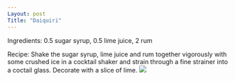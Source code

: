 ```yaml
---
Layout: post
Title: "Daiquiri"
---
```

Ingredients: 0.5 sugar syrup, 0.5 lime juice, 2 rum

Recipe: Shake the sugar syrup, lime juice and rum together vigorously with some crushed ice in a cocktail shaker and strain through a fine strainer into a coctail glass. Decorate with a slice of lime.
<img src="https://cdn.diffordsguide.com/contrib/stock-images/2015/7/44/20158559c8ab2ea1ad789a9069b3eb38f916.jpg">
